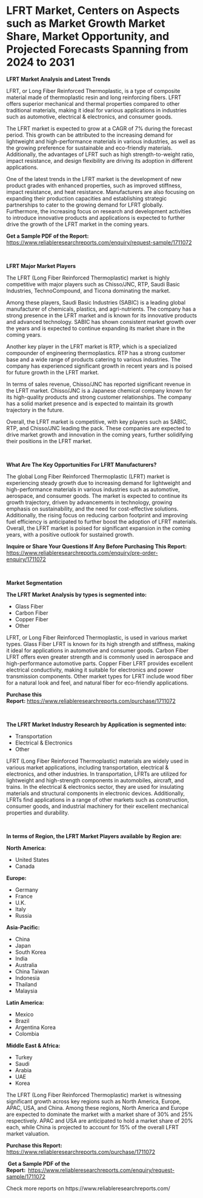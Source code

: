 <p><h1>LFRT Market, Centers on Aspects such as Market Growth Market Share, Market Opportunity, and Projected Forecasts Spanning from 2024 to 2031</h1></p><p><strong>LFRT Market Analysis and Latest Trends</strong></p>
<p><p>LFRT, or Long Fiber Reinforced Thermoplastic, is a type of composite material made of thermoplastic resin and long reinforcing fibers. LFRT offers superior mechanical and thermal properties compared to other traditional materials, making it ideal for various applications in industries such as automotive, electrical & electronics, and consumer goods.</p><p>The LFRT market is expected to grow at a CAGR of 7% during the forecast period. This growth can be attributed to the increasing demand for lightweight and high-performance materials in various industries, as well as the growing preference for sustainable and eco-friendly materials. Additionally, the advantages of LFRT such as high strength-to-weight ratio, impact resistance, and design flexibility are driving its adoption in different applications.</p><p>One of the latest trends in the LFRT market is the development of new product grades with enhanced properties, such as improved stiffness, impact resistance, and heat resistance. Manufacturers are also focusing on expanding their production capacities and establishing strategic partnerships to cater to the growing demand for LFRT globally. Furthermore, the increasing focus on research and development activities to introduce innovative products and applications is expected to further drive the growth of the LFRT market in the coming years.</p></p>
<p><strong>Get a Sample PDF of the Report:&nbsp;</strong> <a href="https://www.reliableresearchreports.com/enquiry/request-sample/1711072">https://www.reliableresearchreports.com/enquiry/request-sample/1711072</a></p>
<p>&nbsp;</p>
<p><strong>LFRT Major Market Players</strong></p>
<p><p>The LFRT (Long Fiber Reinforced Thermoplastic) market is highly competitive with major players such as Chisso/JNC, RTP, Saudi Basic Industries, TechnoCompound, and Ticona dominating the market. </p><p>Among these players, Saudi Basic Industries (SABIC) is a leading global manufacturer of chemicals, plastics, and agri-nutrients. The company has a strong presence in the LFRT market and is known for its innovative products and advanced technology. SABIC has shown consistent market growth over the years and is expected to continue expanding its market share in the coming years.</p><p>Another key player in the LFRT market is RTP, which is a specialized compounder of engineering thermoplastics. RTP has a strong customer base and a wide range of products catering to various industries. The company has experienced significant growth in recent years and is poised for future growth in the LFRT market.</p><p>In terms of sales revenue, Chisso/JNC has reported significant revenue in the LFRT market. Chisso/JNC is a Japanese chemical company known for its high-quality products and strong customer relationships. The company has a solid market presence and is expected to maintain its growth trajectory in the future.</p><p>Overall, the LFRT market is competitive, with key players such as SABIC, RTP, and Chisso/JNC leading the pack. These companies are expected to drive market growth and innovation in the coming years, further solidifying their positions in the LFRT market.</p></p>
<p>&nbsp;</p>
<p><strong>What Are The Key Opportunities For LFRT Manufacturers?</strong></p>
<p><p>The global Long Fiber Reinforced Thermoplastic (LFRT) market is experiencing steady growth due to increasing demand for lightweight and high-performance materials in various industries such as automotive, aerospace, and consumer goods. The market is expected to continue its growth trajectory, driven by advancements in technology, growing emphasis on sustainability, and the need for cost-effective solutions. Additionally, the rising focus on reducing carbon footprint and improving fuel efficiency is anticipated to further boost the adoption of LFRT materials. Overall, the LFRT market is poised for significant expansion in the coming years, with a positive outlook for sustained growth.</p></p>
<p><strong>Inquire or Share Your Questions If Any Before Purchasing This Report:</strong> <a href="https://www.reliableresearchreports.com/enquiry/pre-order-enquiry/1711072">https://www.reliableresearchreports.com/enquiry/pre-order-enquiry/1711072</a></p>
<p>&nbsp;</p>
<p><strong>Market Segmentation</strong></p>
<p><strong>The LFRT Market Analysis by types is segmented into:</strong></p>
<p><ul><li>Glass Fiber</li><li>Carbon Fiber</li><li>Copper Fiber</li><li>Other</li></ul></p>
<p><p>LFRT, or Long Fiber Reinforced Thermoplastic, is used in various market types. Glass Fiber LFRT is known for its high strength and stiffness, making it ideal for applications in automotive and consumer goods. Carbon Fiber LFRT offers even greater strength and is commonly used in aerospace and high-performance automotive parts. Copper Fiber LFRT provides excellent electrical conductivity, making it suitable for electronics and power transmission components. Other market types for LFRT include wood fiber for a natural look and feel, and natural fiber for eco-friendly applications.</p></p>
<p><strong>Purchase this Report:&nbsp;</strong><a href="https://www.reliableresearchreports.com/purchase/1711072">https://www.reliableresearchreports.com/purchase/1711072</a></p>
<p>&nbsp;</p>
<p><strong>The LFRT Market Industry Research by Application is segmented into:</strong></p>
<p><ul><li>Transportation</li><li>Electrical & Electronics</li><li>Other</li></ul></p>
<p><p>LFRT (Long Fiber Reinforced Thermoplastic) materials are widely used in various market applications, including transportation, electrical & electronics, and other industries. In transportation, LFRTs are utilized for lightweight and high-strength components in automobiles, aircraft, and trains. In the electrical & electronics sector, they are used for insulating materials and structural components in electronic devices. Additionally, LFRTs find applications in a range of other markets such as construction, consumer goods, and industrial machinery for their excellent mechanical properties and durability.</p></p>
<p>&nbsp;</p>
<p><strong>In terms of Region, the LFRT Market Players available by Region are:</strong></p>
<p>
    <p> <strong> North America: </strong>
        <ul>
            <li>United States</li>
            <li>Canada</li>
        </ul>
        </p> 
    <p> <strong> Europe: </strong>
        <ul>
            <li>Germany</li>
            <li>France</li>
            <li>U.K.</li>
            <li>Italy</li>
            <li>Russia</li>
        </ul>
        </p> 
    <p> <strong> Asia-Pacific: </strong>
        <ul>
            <li>China</li>
            <li>Japan</li>
            <li>South Korea</li>
            <li>India</li>
            <li>Australia</li>
            <li>China Taiwan</li>
            <li>Indonesia</li>
            <li>Thailand</li>
            <li>Malaysia</li>
        </ul>
        </p> 
    <p> <strong> Latin America: </strong>
        <ul>
            <li>Mexico</li>
            <li>Brazil</li>
            <li>Argentina Korea</li>
            <li>Colombia</li>
        </ul>
        </p> 
    <p> <strong> Middle East & Africa: </strong>
        <ul>
            <li>Turkey</li>
            <li>Saudi</li>
            <li>Arabia</li>
            <li>UAE</li>
            <li>Korea</li>
        </ul>
    </p>
    </p>
<p><p>The LFRT (Long Fiber Reinforced Thermoplastic) market is witnessing significant growth across key regions such as North America, Europe, APAC, USA, and China. Among these regions, North America and Europe are expected to dominate the market with a market share of 30% and 25% respectively. APAC and USA are anticipated to hold a market share of 20% each, while China is projected to account for 15% of the overall LFRT market valuation.</p></p>
<p><strong>Purchase this Report: </strong><a href="https://www.reliableresearchreports.com/purchase/1711072">https://www.reliableresearchreports.com/purchase/1711072</a></p>
<p>&nbsp;<strong>Get a Sample PDF of the Report:&nbsp;&nbsp;</strong><a href="https://www.reliableresearchreports.com/enquiry/request-sample/1711072">https://www.reliableresearchreports.com/enquiry/request-sample/1711072</a></p>
<p><strong></strong></p>
<p>Check more reports on https://www.reliableresearchreports.com/</p>
